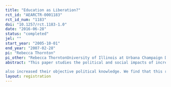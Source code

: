 ```yaml
---
title: "Education as Liberation?"
rct_id: "AEARCTR-0001183"
rct_id_num: "1183"
doi: "10.1257/rct.1183-1.0"
date: "2016-06-28"
status: "completed"
jel: ""
start_year: "2005-10-01"
end_year: "2007-02-28"
pi: "Rebecca Thornton"
pi_other: "Rebecca ThorntonUniversity of Illinois at Urbana Champaign Department of Economics; Edward MiguelUniversity of California, Berkeley and NBER; Michael KremerHarvard University and NBER; Willa FriedmanUniversity of California, Berkeley"
abstract: "This paper studies the political and social impacts of increased education by utilizing a randomized girls’ merit scholarship programme in Kenya that raised test scores and secondary schooling. Consistent with the view that education empowers the disadvantaged to challenge authority, we find that the programme reduced the acceptance of domestic violence and political authority. Young women in programme schools
also increased their objective political knowledge. We find that this rejection of the status quo did not translate into greater perceived political efficacy, community participation or voting intentions. Instead, there is suggestive evidence that the perceived legitimacy of political violence increased."
layout: registration
---
```


